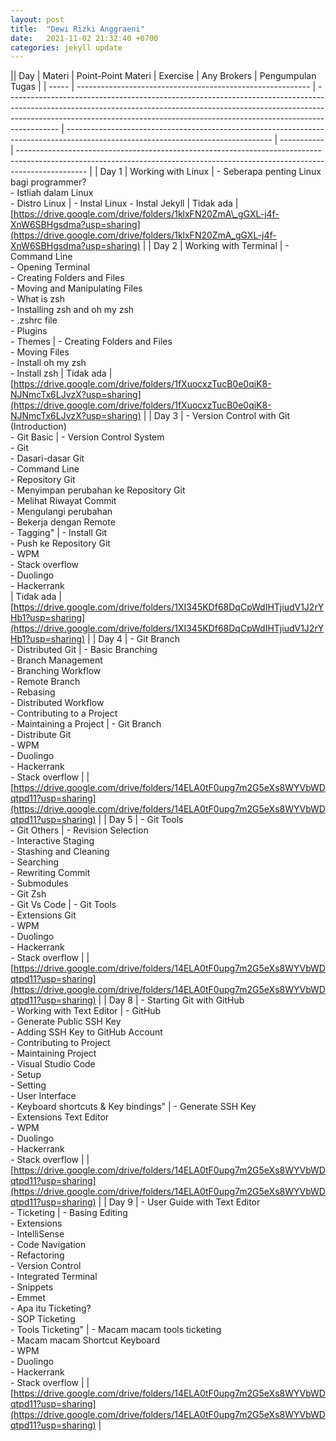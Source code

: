 ```yaml
---
layout: post
title:  "Dewi Rizki Anggraeni"
date:   2021-11-02 21:32:40 +0700
categories: jekyll update
---
```

|| Day   | Materi                                                     | Point-Point Materi                                                                                                                                                                                                                                      | Exercise                                                                                                                          | Any Brokers | Pengumpulan Tugas                                                                                                                                                             |
| ----- | ---------------------------------------------------------- | ------------------------------------------------------------------------------------------------------------------------------------------------------------------------------------------------------------------------------------------------------- | --------------------------------------------------------------------------------------------------------------------------------- | ----------- | ----------------------------------------------------------------------------------------------------------------------------------------------------------------------------- |
| Day 1 | Working with Linux                                         | \- Seberapa penting Linux bagi programmer?<br>\- Istliah dalam Linux<br>\- Distro Linux                                                                                                                                                                 | \- Instal Linux - Instal Jekyll                                                                                                   | Tidak ada   | [https://drive.google.com/drive/folders/1klxFN20ZmA\_gGXL-j4f-XnW6SBHgsdma?usp=sharing](https://drive.google.com/drive/folders/1klxFN20ZmA_gGXL-j4f-XnW6SBHgsdma?usp=sharing) |
| Day 2 | Working with Terminal                                      | \- Command Line<br>\- Opening Terminal<br>\- Creating Folders and Files<br>\- Moving and Manipulating Files<br>\- What is zsh<br>\- Installing zsh and oh my zsh<br>\- .zshrc file<br>\- Plugins<br>\- Themes                                           | \- Creating Folders and Files<br>\- Moving Files<br>\- Install oh my zsh<br>\- Install zsh                                        | Tidak ada   | [https://drive.google.com/drive/folders/1fXuocxzTucB0e0qiK8-NJNmcTx6LJvzX?usp=sharing](https://drive.google.com/drive/folders/1fXuocxzTucB0e0qiK8-NJNmcTx6LJvzX?usp=sharing)  |
| Day 3 | \- Version Control with Git (Introduction)<br>\- Git Basic | \- Version Control System<br>\- Git<br>\- Dasari-dasar Git<br>\- Command Line<br>\- Repository Git<br>\- Menyimpan perubahan ke Repository Git<br>\- Melihat Riwayat Commit<br>\- Mengulangi perubahan<br>\- Bekerja dengan Remote<br>\- Tagging"       | \- Install Git<br>\- Push ke Repository Git<br>\- WPM<br>\- Stack overflow<br>\- Duolingo<br>\- Hackerrank<br>                    | Tidak ada   | [https://drive.google.com/drive/folders/1XI345KDf68DqCpWdIHTjiudV1J2rYHb1?usp=sharing](https://drive.google.com/drive/folders/1XI345KDf68DqCpWdIHTjiudV1J2rYHb1?usp=sharing)  |
| Day 4 | \- Git Branch<br>\- Distributed Git                        | \- Basic Branching<br>\- Branch Management<br>\- Branching Workflow<br>\- Remote Branch<br>\- Rebasing<br>\- Distributed Workflow<br>\- Contributing to a Project<br>\- Maintaining a Project                                                           | \- Git Branch<br>\- Distribute Git<br>\- WPM<br>\- Duolingo<br>\- Hackerrank<br>\- Stack overflow                                 |             | [https://drive.google.com/drive/folders/14ELA0tF0upg7m2G5eXs8WYVbWDqtpd11?usp=sharing](https://drive.google.com/drive/folders/14ELA0tF0upg7m2G5eXs8WYVbWDqtpd11?usp=sharing)  |
| Day 5 | \- Git Tools<br>\- Git Others                              | \- Revision Selection<br>\- Interactive Staging<br>\- Stashing and Cleaning<br>\- Searching<br>\- Rewriting Commit<br>\- Submodules<br>\- Git Zsh<br>\- Git Vs Code                                                                                     | \- Git Tools<br>\- Extensions Git<br>\- WPM<br>\- Duolingo<br>\- Hackerrank<br>\- Stack overflow                                  |             | [https://drive.google.com/drive/folders/14ELA0tF0upg7m2G5eXs8WYVbWDqtpd11?usp=sharing](https://drive.google.com/drive/folders/14ELA0tF0upg7m2G5eXs8WYVbWDqtpd11?usp=sharing)  |
| Day 8 | \- Starting Git with GitHub<br>\- Working with Text Editor | \- GitHub<br>\- Generate Public SSH Key<br>\- Adding SSH Key to GitHub Account<br>\- Contributing to Project<br>\- Maintaining Project<br>\- Visual Studio Code<br>\- Setup<br>\- Setting<br>\- User Interface<br>\- Keyboard shortcuts & Key bindings" | \- Generate SSH Key<br>\- Extensions Text Editor<br>\- WPM<br>\- Duolingo<br>\- Hackerrank<br>\- Stack overflow                   |             | [https://drive.google.com/drive/folders/14ELA0tF0upg7m2G5eXs8WYVbWDqtpd11?usp=sharing](https://drive.google.com/drive/folders/14ELA0tF0upg7m2G5eXs8WYVbWDqtpd11?usp=sharing)  |
| Day 9 | \- User Guide with Text Editor<br>\- Ticketing             | \- Basing Editing<br>\- Extensions<br>\- IntelliSense<br>\- Code Navigation<br>\- Refactoring<br>\- Version Control<br>\- Integrated Terminal<br>\- Snippets<br>\- Emmet<br>\- Apa itu Ticketing?<br>\- SOP Ticketing<br>\- Tools Ticketing"            | \- Macam macam tools ticketing<br>\- Macam macam Shortcut Keyboard<br>\- WPM<br>\- Duolingo<br>\- Hackerrank<br>\- Stack overflow |             | [https://drive.google.com/drive/folders/14ELA0tF0upg7m2G5eXs8WYVbWDqtpd11?usp=sharing](https://drive.google.com/drive/folders/14ELA0tF0upg7m2G5eXs8WYVbWDqtpd11?usp=sharing)  |